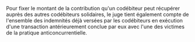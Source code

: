 Pour fixer le montant de la contribution qu'un codébiteur peut récupérer auprès des autres codébiteurs solidaires, le juge tient également compte de l'ensemble des indemnités déjà versées par les codébiteurs en exécution d'une transaction antérieurement conclue par eux avec l'une des victimes de la pratique anticoncurrentielle.